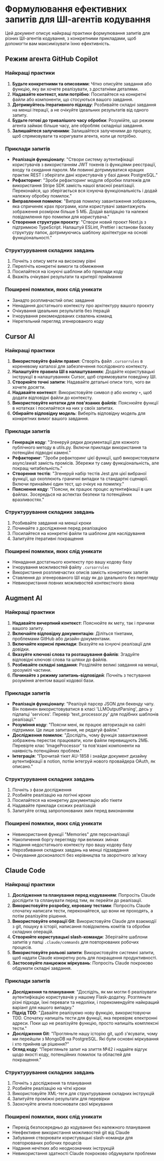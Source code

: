 # Формулювання ефективних запитів для ШІ-агентів кодування

Цей документ описує найкращі практики формулювання запитів для різних ШІ-агентів кодування, з конкретними прикладами, щоб допомогти вам максимізувати їхню ефективність.

## Режим агента GitHub Copilot

### Найкращі практики
1. **Будьте конкретними та описовими**: Чітко описуйте завдання або функцію, яку ви хочете реалізувати, з достатніми деталями.
2. **Надавайте контекст, коли потрібно**: Посилайтеся на конкретні файли або компоненти, що стосуються вашого завдання.
3. **Дотримуйтесь ітеративного підходу**: Розбивайте складні завдання на менші ітерації, а не очікуйте ідеальних результатів від одного запиту.
4. **Будьте готові до тривалішого часу обробки**: Розумійте, що режим агента займає більше часу, але обробляє складніші завдання.
5. **Залишайтеся залученими**: Залишайтеся залученими до процесу, щоб спрямовувати та коригувати агента, коли це потрібно.

### Приклади запитів
- **Реалізація функціоналу**: "Створи систему аутентифікації користувачів з використанням JWT токенів із функціями реєстрації, входу та скидання пароля. Ми повинні дотримуватися кращих практик REST і зберігати дані користувачів у базі даних PostgreSQL."
- **Рефакторинг**: "Зроби рефакторинг модуля обробки платежів для використання Stripe SDK замість нашої власної реалізації. Переконайся, що зберігається вся існуюча функціональність і додай належну обробку помилок."
- **Виправлення помилок**: "Виправ помилку завантаження зображень, яка спричиняє крах програми, коли користувачі завантажують зображення розміром більше 5 МБ. Додай валідацію та належні повідомлення про помилки для користувача."
- **Створення структури проєкту**: "Створи новий проєкт Next.js з підтримкою TypeScript. Налаштуй ESLint, Prettier і встанови базову структуру папок, дотримуючись шаблону архітектури на основі функціональності."

### Структурування складних завдань
1. Почніть з опису мети на високому рівні
2. Перелічіть конкретні вимоги та обмеження
3. Посилайтеся на існуючі шаблони або приклади коду
4. Вкажіть очікувані результати та критерії приймання

### Поширені помилки, яких слід уникати
- Занадто розпливчастий опис завдання
- Ненадання достатнього контексту про архітектуру вашого проєкту
- Очікування ідеальних результатів без ітерацій
- Ігнорування рекомендованих схвалень команд
- Неретельний перегляд згенерованого коду

## Cursor AI

### Найкращі практики
1. **Використовуйте файли правил**: Створіть файл `.cursorrules` в кореневому каталозі для забезпечення послідовного контексту.
2. **Налаштуйте правила ШІ в налаштуваннях**: Додайте користувацькі інструкції в налаштуваннях Cursor, щоб спрямовувати поведінку ШІ.
3. **Створюйте точні запити**: Надавайте детальні описи того, чого ви хочете досягти.
4. **Надавайте контекст**: Використовуйте символ `@` або кнопку `+`, щоб додати відповідні файли до контексту.
5. **Використовуйте нотатки для пов'язаних файлів**: Пояснюйте функції в нотатках і посилайтеся на них у своїх запитах.
6. **Обирайте відповідну модель**: Виберіть відповідну модель для конкретних вимог вашого завдання.

### Приклади запитів
- **Генерація коду**: "Згенеруй рядки документації для кожного публічного методу в utils.py. Включи приклади використання та потенційні підводні камені."
- **Рефакторинг**: "Зроби рефакторинг цієї функції, щоб використовувати async/await замість промісів. Збережи ту саму функціональність, але покращ читабельність."
- **Створення тестів**: "Згенеруй набір тестів Jest для цієї вибраної функції, що охоплюють граничні випадки та стандартні сценарії. Включи принаймні один тест, що очікує на помилку."
- **Пояснення коду**: "Поясни, як працює процес аутентифікації в цих файлах. Зосередься на аспектах безпеки та потенційних вразливостях."

### Структурування складних завдань
1. Розбивайте завдання на менші кроки
2. Починайте з дослідження перед реалізацією
3. Посилайтеся на конкретні файли та шаблони для наслідування
4. Запитуйте ітеративні покращення

### Поширені помилки, яких слід уникати
- Ненадання достатнього контексту про вашу кодову базу
- Ігнорування можливостей файлу `.cursorrules`
- Використання розпливчастих описів замість конкретних запитів
- Ставлення до згенерованого ШІ коду як до ідеального без перегляду
- Невикористання повних можливостей контекстного вікна

## Augment AI

### Найкращі практики
1. **Надавайте вичерпний контекст**: Пояснюйте як мету, так і причини вашого запиту.
2. **Включайте відповідну документацію**: Діліться тікетами, проблемами GitHub або дизайн-документами.
3. **Включайте корисні приклади**: Вказуйте на існуючі реалізації для довідки.
4. **Вказуйте ключові слова та розташування файлів**: Згадуйте відповідні ключові слова та шляхи до файлів.
5. **Розбивайте складні завдання**: Розділяйте великі завдання на менші, зрозумілі частини.
6. **Починайте з режиму запитань-відповідей**: Почніть з тестування розуміння агентом вашої кодової бази.

### Приклади запитів
- **Реалізація функціоналу**: "Реалізуй парсер JSON для бекенду чату. Він повинен використовуватися в класі 'LLMOutputParsing', десь у підпапці 'services'. Перевір 'text_processor.py' для подібних шаблонів реалізації."
- **Розуміння коду**: "Поясни мені, як працює авторизація на сайті підтримки. Це лише запитання, не редагуй файли."
- **Дослідження помилок**: "Дослідіть, чому функція завантаження зображень перестає працювати, коли файли перевищують 2МБ. Перевірте клас 'ImageProcessor' та пов'язані компоненти на наявність потенційних проблем."
- **Інтеграція**: "Прочитай тікет AU-1858 і знайди документ дизайну аутентифікації в notion, потім інтегруй нового провайдера OAuth, як описано."

### Структурування складних завдань
1. Почніть з фази дослідження
2. Розбийте реалізацію на логічні кроки
3. Посилайтеся на конкретну документацію або тікети
4. Надавайте приклади схожих реалізацій
5. Запитуйте огляд запропонованих змін перед виконанням

### Поширені помилки, яких слід уникати
- Невикористання функції "Memories" для персоналізації
- Накопичення боргу перегляду при великих змінах
- Надання недостатнього контексту про вашу кодову базу
- Нерозбивання складних завдань на менші підзавдання
- Очікування досконалості без керівництва та зворотного зв'язку

## Claude Code

### Найкращі практики
1. **Дослідження та планування перед кодуванням**: Попросіть Claude дослідити та спланувати перед тим, як перейти до реалізації.
2. **Використовуйте розробку, керовану тестами**: Попросіть Claude спочатку написати тести, переконайтеся, що вони не проходять, а потім реалізуйте рішення.
3. **Використовуйте операції Git**: Використовуйте Claude для взаємодії з git, пошуку в історії, написання повідомлень комітів та обробки складних операцій.
4. **Створюйте користувацькі slash-команди**: Зберігайте шаблони запитів у папці `.claude/commands` для повторюваних робочих процесів.
5. **Використовуйте рольові запити**: Використовуйте системні запити, щоб надати Claude конкретну роль для покращення продуктивності.
6. **Застосовуйте ланцюжок міркувань**: Попросіть Claude покроково обдумати складні завдання.

### Приклади запитів
- **Дослідження та планування**: "Дослідіть, як ми могли б реалізувати аутентифікацію користувачів у нашому Flask-додатку. Розгляньте різні підходи, їхні переваги та недоліки, і порекомендуйте найкращий варіант для нашого випадку."
- **Підхід TDD**: "Давайте реалізуємо нову функцію, використовуючи TDD. Спочатку напишіть тести для функції, яка перевіряє електронні адреси. Поки що не реалізуйте функцію, просто напишіть комплексні тести."
- **Дослідження Git**: "Прогляньте нашу історію git, щоб з'ясувати, чому ми перейшли з MongoDB на PostgreSQL. Які були основні міркування і хто прийняв це рішення?"
- **Огляд коду**: "Перегляньте запит на злиття №42 і надайте відгук щодо якості коду, потенційних помилок та областей для покращення."

### Структурування складних завдань
1. Почніть з дослідження та планування
2. Розбийте реалізацію на чіткі кроки
3. Використовуйте XML-теги для структурування складних інструкцій
4. Запитуйте проміжні результати для перевірки
5. Заохочуйте агента пояснювати свої міркування

### Поширені помилки, яких слід уникати
- Перехід безпосередньо до кодування без належного планування
- Неефективне використання можливостей git від Claude
- Забування створювати користувацькі slash-команди для повторюваних робочих процесів
- Надання нечітких або неоднозначних інструкцій
- Невикористання здатності Claude покроково обдумувати проблеми